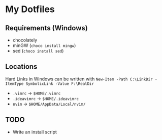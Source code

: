 # My Dotfiles

## Requirements (Windows)
- chocolately
- minGW (`choco install mingw`)
- sed (`choco install sed`)


## Locations 
Hard Links in Windows can be written with
`New-Item -Path C:\LinkDir -ItemType SymbolicLink -Value F:\RealDir`
- `.vimrc` -> `$HOME/.vimrc`
- `.ideavimrc` -> `$HOME/.ideavimrc`
- `nvim` -> `$HOME/AppData/Local/nvim/`



## TODO
- Write an install script

